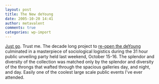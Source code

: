 ```yaml
---
layout: post
title: The New deYoung
date: 2005-10-20 14:41
author: metavalent
comments: true
categories: wp-import
---
```

<a href="https://www.thinker.org/">Just go</a>.  Trust me.  The decade long project to <a href="https://thinker.org/deyoung/">re-open the deYoung</a> culminated in a masterpiece of sociological logistics during the 31 hour public unveiling party held last weekend, October 15-16.  The splendor and diversity of the collection was matched only by the splendor and diversity of the throngs that wafted through the spacious galleries day, and night, and day.  Easily one of the coolest large scale public events I've ever attended.
